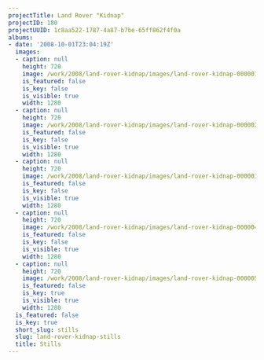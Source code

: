 ```yaml
---
projectTitle: Land Rover "Kidnap"
projectID: 180
projectUUID: 1c8aa522-1787-4a87-b7be-65ff862f4f0a
albums:
- date: '2008-10-01T23:04:19Z'
  images:
  - caption: null
    height: 720
    image: /work/2008/land-rover-kidnap/images/land-rover-kidnap-000001.jpg
    is_featured: false
    is_key: false
    is_visible: true
    width: 1280
  - caption: null
    height: 720
    image: /work/2008/land-rover-kidnap/images/land-rover-kidnap-000002.jpg
    is_featured: false
    is_key: false
    is_visible: true
    width: 1280
  - caption: null
    height: 720
    image: /work/2008/land-rover-kidnap/images/land-rover-kidnap-000003.jpg
    is_featured: false
    is_key: false
    is_visible: true
    width: 1280
  - caption: null
    height: 720
    image: /work/2008/land-rover-kidnap/images/land-rover-kidnap-000004.jpg
    is_featured: false
    is_key: false
    is_visible: true
    width: 1280
  - caption: null
    height: 720
    image: /work/2008/land-rover-kidnap/images/land-rover-kidnap-000005.jpg
    is_featured: false
    is_key: true
    is_visible: true
    width: 1280
  is_featured: false
  is_key: true
  short_slug: stills
  slug: land-rover-kidnap-stills
  title: Stills
---
```

